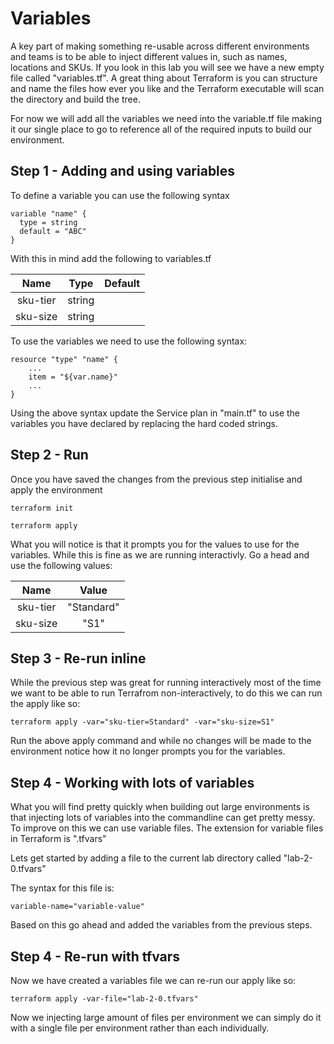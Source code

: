 # Variables

A key part of making something re-usable across different environments and teams is to be able to inject different values in, such as names, locations and SKUs. If you look in this lab you will see we have a new empty file called "variables.tf". A great thing about Terraform is you can structure and name the files how ever you like and the Terraform executable will scan the directory and build the tree. 

For now we will add all the variables we need into the variable.tf file making it our single place to go to reference all of the required inputs to build our environment.

## Step 1 - Adding and using variables

To define a variable you can use the following syntax

```
variable "name" {
  type = string
  default = "ABC"
}
```

With this in mind add the following to variables.tf

| Name      | Type   | Default |
|:---------:|:------:|:-------:|
| sku-tier  | string |         |
| sku-size  | string |         |

To use the variables we need to use the following syntax:

```
resource "type" "name" {
    ...
    item = "${var.name}"
    ...
}
```

Using the above syntax update the Service plan in "main.tf" to use the variables you have declared by replacing the hard coded strings.

## Step 2 - Run 

Once you have saved the changes from the previous step initialise and apply the environment

```
terraform init
```

```
terraform apply
```

What you will notice is that it prompts you for the values to use for the variables. While this is fine as we are running interactivly. Go a head and use the following values:

| Name      | Value      |
|:---------:|:----------:|
| sku-tier  | "Standard" |
| sku-size  | "S1"       |

## Step 3 - Re-run inline

While the previous step was great for running interactively most of the time we want to be able to run Terrafrom non-interactively, to do this we can run the apply like so:

```
terraform apply -var="sku-tier=Standard" -var="sku-size=S1"
```

Run the above apply command and while no changes will be made to the environment notice how it no longer prompts you for the variables.

## Step 4 - Working with lots of variables

What you will find pretty quickly when building out large environments is that injecting lots of variables into the commandline can get pretty messy. To improve on this we can use variable files. The extension for variable files in Terraform is ".tfvars"

Lets get started by adding a file to the current lab directory called "lab-2-0.tfvars"

The syntax for this file is: 

```
variable-name="variable-value"
```

Based on this go ahead and added the variables from the previous steps.

## Step 4 - Re-run with tfvars

Now we have created a variables file we can re-run our apply like so:

```
terraform apply -var-file="lab-2-0.tfvars"
```

Now we injecting large amount of files per environment we can simply do it with a single file per environment rather than each individually.